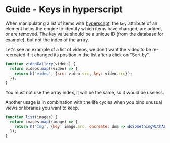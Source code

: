 # Guide - Keys in hyperscript

When manipulating a list of items with [hyperscript](../hyperscript-vnode.md), the `key` attribute of an element helps the engine to identify which items have changed, are added, or are removed. The key value should be a unique ID (from the database for example), but not the index of the array.

Let's see an example of a list of videos, we don't want the video to be re-recreated if it changed its position in the list after a click on "Sort by".

```js
function videoGallery(videos) {
  return videos.map((video) => {
    return h('video', {src: video.src, key: video.src});
  });
}
```

You must not use the array index, it will be the same, so it would be useless.

Another usage is in combination with the life cycles when you bind unusual views or libraries you want to keep.

```js
function list(images) {
  return images.map((image) => {
    return h('img', {key: image.src, oncreate: dom => doSomethingWithALibrary(dom)});
  });
}
```
